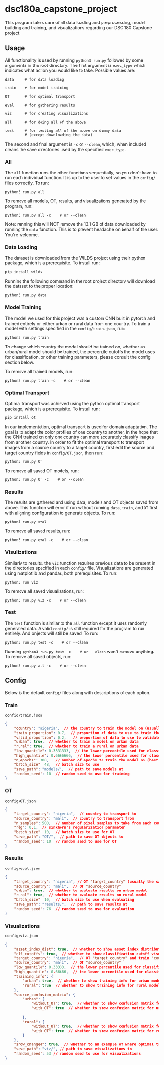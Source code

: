 # dsc180a_capstone_project

This program takes care of all data loading and preprocessing, model building and training, and visualizations regarding our DSC 180 Capstone project.

## Usage
All functionality is used by running `python3 run.py` followed by some arguments in the root directory. The first argument is `exec_type` which indicates what action you would like to take. Possible values are:
```
data     # for data loading

train    # for model training

OT       # for optimal transport

eval     # for gathering results

viz      # for creating visualizations

all      # for doing all of the above

test     # for testing all of the above on dummy data
         # (except downloading the data)
```

The second and final argument is `-c` or `--clean`, which, when included cleans the save directories used by the specified `exec_type`.

### All
The `all` function runs the other functions sequentially, so you don't have to run each individual function. It is up to the user to set values in the `config/` files correctly. To run:
```
python3 run.py all
```

To remove all models, OT, results, and visualizations generated by the program, run:
```
python3 run.py all -c    # or --clean
```
Note: running this will NOT remove the 13.1 GB of data downloaded by running the `data` function. This is to prevent headache on behalf of the user. You're welcome.

### Data Loading
The dataset is downloaded from the WILDS project using their python package, which is a prerequisite. To install run:
```
pip install wilds
```

Running the following command in the root project directory will download the dataset to the proper location:
```
python3 run.py data
```

### Model Training
The model we used for this project was a custom CNN built in pytorch and trained entirely on either urban or rural data from one country. To train a model with settings specified in the `config/train.json`, run:
```
python3 run.py train
```
To change which country the model should be trained on, whether an urban/rural model should be trained, the percentile cutoffs the model uses for classification, or other training parameters, please consult the config section below.

To remove all trained models, run:
```
python3 run.py train -c    # or --clean
```

### Optimal Transport
Optimal transport was achieved using the python optimal transport package, which is a prerequisite. To install run:
```
pip install ot
```

In our implementation, optimal transport is used for domain adaptation. The goal is to adapt the color profiles of one country to another, in the hope that the CNN trained on only one country can more accurately classify images from another country.
In order to fit the optimal transport to transport images from a source country to a target country, first edit the source and target country fields in `config/OT.json`, then run:
```
python3 run.py OT
```

To remove all saved OT models, run:
```
python3 run.py OT -c    # or --clean
```

### Results
The results are gathered and using data, models and OT objects saved from above. This function will error if run without running `data`, `train`, and `OT` first with aligning configuration to generate objects. To run:
```
python3 run.py eval
```

To remove all saved results, run:
```
python3 run.py eval -c    # or --clean
```

### Visulizations
Similarly to results, the `viz` function requires previous data to be present in the directories specified in each `config/` file. Visualizations are generated using matplotlib and pandas, both prerequisites. To run:
```
python3 run viz
```

To remove all saved visualizations, run:
```
python3 run.py viz -c    # or --clean
```

### Test
The `test` function is similar to the `all` function except it uses randomly generated data. A valid `config/` is still required for the program to run entirely. And onjects will still be saved. To run:
```
python3 run.py test -c    # or --clean
```

Running `python3 run.py test -c    # or --clean` won't remove anything. To remove all saved objects, run:
```
python3 run.py all -c    # or --clean
```

## Config
Below is the default `config/` files along with descriptions of each option.

### Train
`config/train.json`

```json
{
    "country": "nigeria",  // the country to train the model on (usually same as "target_country")
    "train_proportion": 0.7,  // proportion of data to use to train the model
    "valid_proportion": 0.2,   // proportion of data to use to validate the model
    "urban": true,  // whether to train a model on urban data
    "rural": true,  // whether to train a rural on urban data
    "low_quantile": 0.3333333,  // the lower percentile used for classification cutoff
    "high_quantile": 0.6666666,  // the lower percentile used for classification cutoff
    "n_epochs": 300,   // number of epochs to train the model on (best one will be used for evaluation)
    "batch_size": 48,  // batch size to use
    "save_path": "models/",  // path to save models at
    "random_seed": 10  // random seed to use for training
}
```

### OT
`config/OT.json`

```json
{
    "target_country": "nigeria",  // country to transport to
    "source_country": "mali",  // country to transport from
    "n_samples": 500,  // number of pixel samples to take from each country
    "reg": 0.1,  // sinkhorn's regularization parameter
    "batch_size": 10,  // batch size to use for OT
    "save_path": "OT/",  // path to save OT objects to
    "random_seed": 10  // random seed to use for OT
}
```

### Results
`config/eval.json`

```json
{
    "target_country": "nigeria", // OT "target_country" (usually the same as "country" in config/train.json)
    "source_country": "mali",  // OT "source_country"
    "urban": true,  // whether to evaluate results on urban model
    "rural": true,  // whether to evaluate results on rural model
    "batch_size": 10,  // batch size to use when evaluating
    "save_path": "results/",  // path to save results at
    "random_seed": 76  // random seed to use for evaluation
}
```

### Visualizations
`config/viz.json`

```json
{
    "asset_index_dist": true,  // whether to show asset index distribution visualization
    "clf_cutoffs": true,  // whether to show classification cutoff visualization
    "target_country": "nigeria",  // OT "target_country" and train "country"
    "source_country": "mali",  // OT "source_country"
    "low_quantile": 0.33333,  // the lower percentile used for classification cutoff
    "high_quantile": 0.66666,  // the lower percentile used for classification cutoff
    "training_info": {
        "urban": true,  // whether to show training info for urban model
        "rural": true  // whether to show training info for rural model
    },
    "source_confusion_matrix": {
        "urban": {
            "without_OT": true,  // whether to show confusion matrix for urban model without OT
            "with_OT": true  // whether to show confusion matrix for urban model with OT
            
        },
        "rural": {
            "without_OT": true,  // whether to show confusion matrix for rural model without OT
            "with_OT": true  // whether to show confusion matrix for rural model with OT
        }
    },
    "show_changed": true,  // whether to an example of where optimal transport changed the models prediction
    "save_path": "viz/", // path to save visualizations to
    "random_seed": 53 // random seed to use for visualizations
}
```
